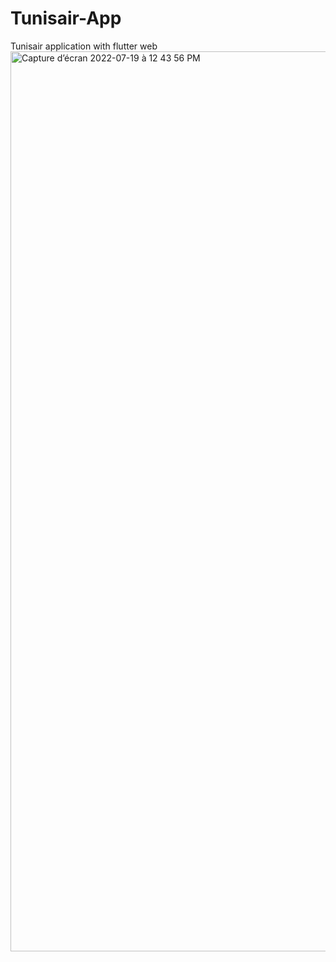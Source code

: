# Tunisair-App
Tunisair application with flutter web 
<img width="1440" alt="Capture d’écran 2022-07-19 à 12 43 56 PM" src="https://user-images.githubusercontent.com/47686408/179742348-e5c024df-c79f-4a12-adf8-e0080322c7f2.png">
